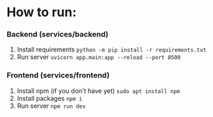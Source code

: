 # How to run:
### Backend (services/backend)
1) Install requirements
`python -m pip install -r requirements.txt`
2) Run server
`uvicorn app.main:app --reload --port 8500`

### Frontend (services/frontend)
1) Install npm (if you don't have yet)
`sudo apt install npm`
2) Install packages
`npm i`
3) Run server
`npm run dev`
